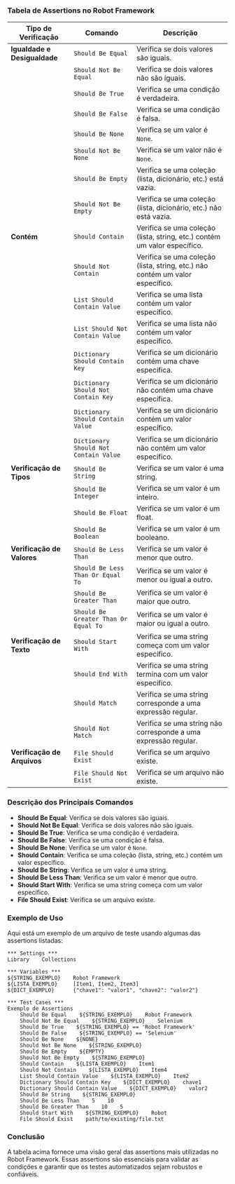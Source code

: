 ### Tabela de Assertions no Robot Framework

| **Tipo de Verificação**          | **Comando**                         | **Descrição**                                                                                     |
|----------------------------------|-------------------------------------|---------------------------------------------------------------------------------------------------|
| **Igualdade e Desigualdade**     | `Should Be Equal`                   | Verifica se dois valores são iguais.                                                              |
|                                  | `Should Not Be Equal`               | Verifica se dois valores não são iguais.                                                          |
|                                  | `Should Be True`                    | Verifica se uma condição é verdadeira.                                                            |
|                                  | `Should Be False`                   | Verifica se uma condição é falsa.                                                                 |
|                                  | `Should Be None`                    | Verifica se um valor é `None`.                                                                    |
|                                  | `Should Not Be None`                | Verifica se um valor não é `None`.                                                                |
|                                  | `Should Be Empty`                   | Verifica se uma coleção (lista, dicionário, etc.) está vazia.                                      |
|                                  | `Should Not Be Empty`               | Verifica se uma coleção (lista, dicionário, etc.) não está vazia.                                  |
| **Contém**                       | `Should Contain`                    | Verifica se uma coleção (lista, string, etc.) contém um valor específico.                          |
|                                  | `Should Not Contain`                | Verifica se uma coleção (lista, string, etc.) não contém um valor específico.                      |
|                                  | `List Should Contain Value`         | Verifica se uma lista contém um valor específico.                                                 |
|                                  | `List Should Not Contain Value`     | Verifica se uma lista não contém um valor específico.                                             |
|                                  | `Dictionary Should Contain Key`     | Verifica se um dicionário contém uma chave específica.                                            |
|                                  | `Dictionary Should Not Contain Key` | Verifica se um dicionário não contém uma chave específica.                                        |
|                                  | `Dictionary Should Contain Value`   | Verifica se um dicionário contém um valor específico.                                             |
|                                  | `Dictionary Should Not Contain Value`| Verifica se um dicionário não contém um valor específico.                                         |
| **Verificação de Tipos**         | `Should Be String`                  | Verifica se um valor é uma string.                                                                |
|                                  | `Should Be Integer`                 | Verifica se um valor é um inteiro.                                                                |
|                                  | `Should Be Float`                   | Verifica se um valor é um float.                                                                  |
|                                  | `Should Be Boolean`                 | Verifica se um valor é um booleano.                                                               |
| **Verificação de Valores**       | `Should Be Less Than`               | Verifica se um valor é menor que outro.                                                           |
|                                  | `Should Be Less Than Or Equal To`   | Verifica se um valor é menor ou igual a outro.                                                    |
|                                  | `Should Be Greater Than`            | Verifica se um valor é maior que outro.                                                           |
|                                  | `Should Be Greater Than Or Equal To`| Verifica se um valor é maior ou igual a outro.                                                    |
| **Verificação de Texto**         | `Should Start With`                 | Verifica se uma string começa com um valor específico.                                            |
|                                  | `Should End With`                   | Verifica se uma string termina com um valor específico.                                           |
|                                  | `Should Match`                      | Verifica se uma string corresponde a uma expressão regular.                                       |
|                                  | `Should Not Match`                  | Verifica se uma string não corresponde a uma expressão regular.                                   |
| **Verificação de Arquivos**      | `File Should Exist`                 | Verifica se um arquivo existe.                                                                    |
|                                  | `File Should Not Exist`             | Verifica se um arquivo não existe.                                                                |

### Descrição dos Principais Comandos

- **Should Be Equal**: Verifica se dois valores são iguais.
- **Should Not Be Equal**: Verifica se dois valores não são iguais.
- **Should Be True**: Verifica se uma condição é verdadeira.
- **Should Be False**: Verifica se uma condição é falsa.
- **Should Be None**: Verifica se um valor é `None`.
- **Should Contain**: Verifica se uma coleção (lista, string, etc.) contém um valor específico.
- **Should Be String**: Verifica se um valor é uma string.
- **Should Be Less Than**: Verifica se um valor é menor que outro.
- **Should Start With**: Verifica se uma string começa com um valor específico.
- **File Should Exist**: Verifica se um arquivo existe.

### Exemplo de Uso

Aqui está um exemplo de um arquivo de teste usando algumas das assertions listadas:

```robot
*** Settings ***
Library    Collections

*** Variables ***
${STRING_EXEMPLO}    Robot Framework
${LISTA_EXEMPLO}     [Item1, Item2, Item3]
${DICT_EXEMPLO}      {"chave1": "valor1", "chave2": "valor2"}

*** Test Cases ***
Exemplo de Assertions
    Should Be Equal    ${STRING_EXEMPLO}    Robot Framework
    Should Not Be Equal    ${STRING_EXEMPLO}    Selenium
    Should Be True    ${STRING_EXEMPLO} == 'Robot Framework'
    Should Be False    ${STRING_EXEMPLO} == 'Selenium'
    Should Be None    ${NONE}
    Should Not Be None    ${STRING_EXEMPLO}
    Should Be Empty    ${EMPTY}
    Should Not Be Empty    ${STRING_EXEMPLO}
    Should Contain    ${LISTA_EXEMPLO}    Item1
    Should Not Contain    ${LISTA_EXEMPLO}    Item4
    List Should Contain Value    ${LISTA_EXEMPLO}    Item2
    Dictionary Should Contain Key    ${DICT_EXEMPLO}    chave1
    Dictionary Should Contain Value    ${DICT_EXEMPLO}    valor2
    Should Be String    ${STRING_EXEMPLO}
    Should Be Less Than    5    10
    Should Be Greater Than    10    5
    Should Start With    ${STRING_EXEMPLO}    Robot
    File Should Exist    path/to/existing/file.txt
```

### Conclusão

A tabela acima fornece uma visão geral das assertions mais utilizadas no Robot Framework. Essas assertions são essenciais para validar as condições e garantir que os testes automatizados sejam robustos e confiáveis.